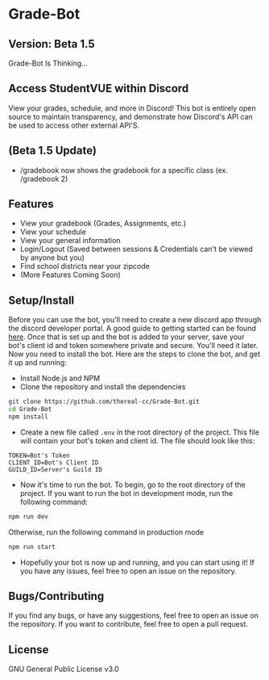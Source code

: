 # Grade-Bot

## Version: Beta 1.5

Grade-Bot Is Thinking...

## Access StudentVUE within Discord

View your grades, schedule, and more in Discord! This bot is entirely open source to maintain transparency, and demonstrate how Discord's API can be used to access other external API'S.

## (Beta 1.5 Update)

- /gradebook now shows the gradebook for a specific class (ex. /gradebook 2)

## Features

- View your gradebook (Grades, Assignments, etc.)
- View your schedule
- View your general information
- Login/Logout (Saved between sessions & Credentials can't be viewed by anyone but you)
- Find school districts near your zipcode
- (More Features Coming Soon)

## Setup/Install

Before you can use the bot, you'll need to create a new discord app through the discord developer portal. A good guide to getting started can be found [here](https://discord.com/developers/docs/getting-started). Once that is set up and the bot is added to your server, save your bot's client id and token somewhere private and secure. You'll need it later.  
Now you need to install the bot. Here are the steps to clone the bot, and get it up and running:  

- Install Node.js and NPM
- Clone the repository and install the dependencies

```bash
git clone https://github.com/thereal-cc/Grade-Bot.git 
cd Grade-Bot
npm install
```

- Create a new file called `.env` in the root directory of the project. This file will contain your bot's token and client id. The file should look like this:

```.env
TOKEN=Bot's Token
CLIENT_ID=Bot's Client ID
GUILD_ID=Server's Guild ID
```

- Now it's time to run the bot. To begin, go to the root directory of the project. If you want to run the bot in development mode, run the following command:

```bash
npm run dev
```

Otherwise, run the following command in production mode

```bash
npm run start
```

- Hopefully your bot is now up and running, and you can start using it! If you have any issues, feel free to open an issue on the repository.

## Bugs/Contributing

If you find any bugs, or have any suggestions, feel free to open an issue on the repository. If you want to contribute, feel free to open a pull request.

## License

GNU General Public License v3.0
